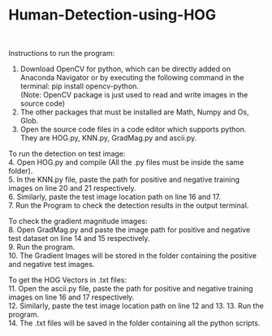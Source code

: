 # Human-Detection-using-HOG

<br />

Instructions to run the program:<br />
1. Download OpenCV for python, which can be directly added on Anaconda Navigator or
by executing the following command in the terminal: pip install opencv-python.<br />
(Note: OpenCV package is just used to read and write images in the source code)
2. The other packages that must be installed are Math, Numpy and Os, Glob.<br />
3. Open the source code files in a code editor which supports python. They are HOG.py,
KNN.py, GradMag.py and ascii.py.<br />


To run the detection on test image:<br />
4. Open HOG.py and compile (All the .py files must be inside the same folder).<br />
5. In the KNN.py file, paste the path for positive and negative training images on line 20
and 21 respectively.<br />
6. Similarly, paste the test image location path on line 16 and 17.<br />
7. Run the Program to check the detection results in the output terminal.<br />


To check the gradient magnitude images:<br />
8. Open GradMag.py and paste the image path for positive and negative test dataset on line
14 and 15 respectively.<br />
9. Run the program.<br />
10. The Gradient Images will be stored in the folder containing the positive and negative test
images.
<br />

To get the HOG Vectors in .txt files:<br />
11. Open the ascii.py file, paste the path for positive and negative training images on line 16
and 17 respectively.<br />
12. Similarly, paste the test image location path on line 12 and 13.
13. Run the program.<br />
14. The .txt files will be saved in the folder containing all the python scripts.
